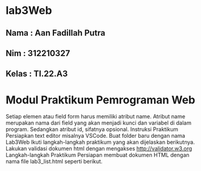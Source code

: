 # lab3Web

## Nama : Aan Fadillah Putra
## Nim : 312210327
## Kelas : TI.22.A3


# Modul Praktikum Pemrograman Web

Setiap elemen atau field form harus memiliki atribut name. Atribut name merupakan nama dari field yang akan menjadi kunci dan variabel di dalam program. Sedangkan atribut id, sifatnya opsional.
Instruksi Praktikum
Persiapkan text editor misalnya VSCode.
Buat folder baru dengan nama Lab3Web
Ikuti langkah-langkah praktikum yang akan dijelaskan berikutnya.
Lakukan validasi dokumen html dengan mengakses http://validator.w3.org
Langkah-langkah Praktikum
Persiapan membuat dokumen HTML dengan nama file lab3_list.html seperti berikut.
